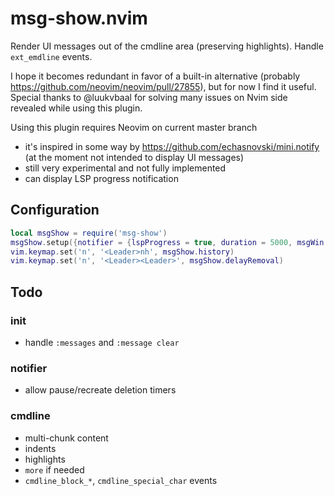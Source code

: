 # msg-show.nvim
Render UI messages out of the cmdline area (preserving highlights). Handle `ext_emdline` events.

I hope it becomes redundant in favor of a built-in alternative (probably https://github.com/neovim/neovim/pull/27855), but for now I find it useful. Special thanks to @luukvbaal for solving many issues on Nvim side revealed while using this plugin.

Using this plugin requires Neovim on current master branch
- it's inspired in some way by https://github.com/echasnovski/mini.notify (at the moment not intended to display UI messages)
- still very experimental and not fully implemented
- can display LSP progress notification

## Configuration
```lua
local msgShow = require('msg-show')
msgShow.setup({notifier = {lspProgress = true, duration = 5000, msgWin = {maxWidth = 130}}}) -- defaults
vim.keymap.set('n', '<Leader>nh', msgShow.history)
vim.keymap.set('n', '<Leader><Leader>', msgShow.delayRemoval)
```

## Todo
### init
- handle `:messages` and `:message clear`
### notifier
- allow pause/recreate deletion timers
### cmdline
- multi-chunk content
- indents
- highlights
- `more` if needed
- `cmdline_block_*`, `cmdline_special_char` events
